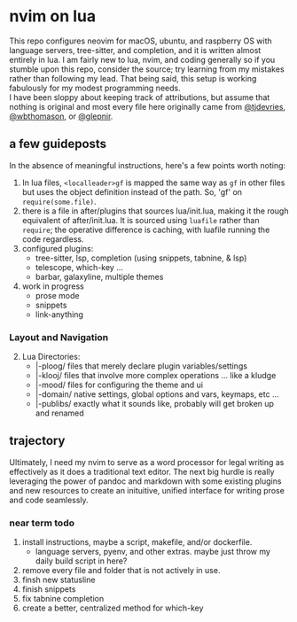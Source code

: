 # nvim on lua  

This repo configures neovim for macOS, ubuntu, and raspberry OS with language servers, tree-sitter, and completion, and it is written almost entirely in lua. I am fairly new to lua, nvim, and coding generally so if you stumble upon this repo, consider the source; try learning from my mistakes rather than following my lead. That being said, this setup is working fabulously for my modest programming needs.  
I have been sloppy about keeping track of attributions, but assume that nothing is original and most every file here originally came from [@tjdevries](github.com/tjdevries), [@wbthomason](github.com/wbthomason), or [@glepnir](github.com/glepnir).  

## a few guideposts  

In the absence of meaningful instructions, here's a few points worth noting:  
1. In lua files, `<localleader>gf` is mapped the same way as `gf` in other files but uses the object definition instead of the path. So, 'gf' on `require(some.file)`.
2. there is a file in after/plugins that sources lua/init.lua, making it the rough equivalent of after/init.lua. It is sourced using `luafile` rather than `require`; the operative difference is caching, with luafile running the code regardless.
3. configured plugins:
    - tree-sitter, lsp, completion (using snippets, tabnine, & lsp)
    - telescope, which-key ...
    - barbar, galaxyline, multiple themes
4. work in progress
    - prose mode
    - snippets
    - link-anything

### Layout and Navigation

2. Lua Directories:  
    * |-ploog/  files that merely declare plugin variables/settings  
    * |-klooj/  files that involve more complex operations ... like a kludge  
    * |-mood/   files for configuring the theme and ui
    * |-domain/ native settings, global options and vars, keymaps, etc ...
    * |-publibs/ exactly what it sounds like, probably will get broken up and renamed

## trajectory  

Ultimately, I need my nvim to serve as a word processor for legal writing as effectively as it does a traditional text editor. The next big hurdle is really leveraging the power of pandoc and markdown with some existing plugins and new resources to create an inituitive, unified interface for writing prose and code seamlessly.  

### near term todo  

1. install instructions, maybe a script, makefile, and/or dockerfile.  
    - language servers, pyenv, and other extras. maybe just throw my daily build script in here?  
2. remove every file and folder that is not actively in use.
3. finsh new statusline
4. finish snippets
5. fix tabnine completion
6. create a better, centralized method for which-key
